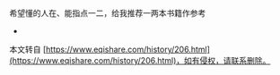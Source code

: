 希望懂的人在、能指点一二，给我推荐一两本书籍作参考

-

本文转自 [https://www.eqishare.com/history/206.html](https://www.eqishare.com/history/206.html)，如有侵权，请联系删除。